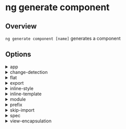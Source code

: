 <!-- Links in /docs/documentation should NOT have `.md` at the end, because they end up in our wiki at release. -->

# ng generate component

## Overview
`ng generate component [name]` generates a component

## Options
<details>
  <summary>app</summary>
  <p>
    `--app` (alias: `-a`) _default value: 1st app_
  </p>
  <p>
    Specifies app name to use.
  </p>
</details>

<details>
  <summary>change-detection</summary>
  <p>
    `--change-detection` (alias: `-cd`)
  </p>
  <p>
    Specifies the change detection strategy.
  </p>
</details>

<details>
  <summary>flat</summary>
  <p>
    `--flat` _default value: false_
  </p>
  <p>
    Flag to indicate if a dir is created.
  </p>
</details>

<details>
  <summary>export</summary>
  <p>
    `--export` (alias: `-`) _default value: false_
  </p>
  <p>
    Specifies if declaring module exports the component.
  </p>
</details>

<details>
  <summary>inline-style</summary>
  <p>
    `--inline-style` (alias: `-is`) _default value: false_
  </p>
  <p>
    Specifies if the style will be in the ts file.
  </p>
</details>

<details>
  <summary>inline-template</summary>
  <p>
    `--inline-template` (alias: `-it`) _default value: false_
  </p>
  <p>
    Specifies if the template will be in the ts file.
  </p>
</details>

<details>
  <summary>module</summary>
  <p>
    `--module` (alias: `-m`)
  </p>
  <p>
    Allows specification of the declaring module's file name (e.g `app.module.ts`).
  </p>
</details>

<details>
  <summary>prefix</summary>
  <p>
    `--prefix`
  </p>
  <p>
    Specifies whether to use the prefix.
  </p>
</details>

<details>
  <summary>skip-import</summary>
  <p>
    `--skip-import` _default value: false_
  </p>
  <p>
    Allows for skipping the module import.
  </p>
</details>

<details>
  <summary>spec</summary>
  <p>
    `--spec`
  </p>
  <p>
    Specifies if a spec file is generated.
  </p>
</details>

<details>
  <summary>view-encapsulation</summary>
  <p>
    `--view-encapsulation` (alias: `-ve`)
  </p>
  <p>
    Specifies the view encapsulation strategy.
  </p>
</details>

